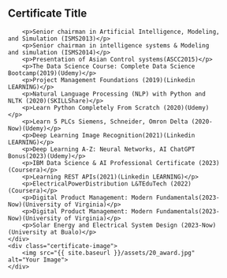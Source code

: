 

<div class="certificate-container">
    <div class="certificate-text">
        <h2>Certificate Title</h2>

        
        <p>Senior chairman in Artificial Intelligence, Modeling, and Simulation (ISMS2013)</p>
        <p>Senior chairman in intelligence systems & Modeling and simulation (ISMS2014)</p>
        <p>Presentation of Asian Control systems(ASCC2015)</p>
        <p>The Data Science Course: Complete Data Science Bootcamp(2019)(Udemy)</p>
        <p>Project Management Foundations (2019)(Linkedin LEARNING)</p>
        <p>Natural Language Processing (NLP) with Python and NLTK (2020)(SKILLShare)</p>
        <p>Learn Python Completely From Scratch (2020)(Udemy)</p>
        <p>Learn 5 PLCs Siemens, Schneider, Omron Delta (2020-Now)(Udemy)</p>
        <p>Deep Learning Image Recognition(2021)(Linkedin LEARNING)</p>
        <p>Deep Learning A-Z: Neural Networks, AI ChatGPT Bonus(2023)(Udemy)</p>
        <p>IBM Data Science & AI Professional Certificate (2023)(Coursera)</p>
        <p>Learning REST APIs(2021)(Linkedin LEARNING)</p>
        <p>ElectricalPowerDistribution L&TEduTech (2022)(Coursera)</p>
        <p>Digital Product Management: Modern Fundamentals(2023-Now)(University of Virginia)</p>
        <p>Digital Product Management: Modern Fundamentals(2023-Now)(University of Virginia)</p>
        <p>Solar Energy and Electrical System Design (2023-Now)(University at Bu alo)</p>
    </div>
    <div class="certificate-image">
        <img src="{{ site.baseurl }}/assets/20_award.jpg" alt="Your Image">
    </div>
</div>

<style>
.certificate-container {
    display: flex;
    align-items: flex-start;
    padding: 25px;
}

.certificate-text {
    flex: 2;
    padding-right: 20px;
}

.certificate-image {
    flex: 1;
    max-width: 40%;
}
</style>







